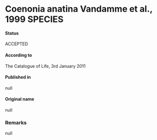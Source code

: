# Coenonia anatina Vandamme et al., 1999 SPECIES

#### Status
ACCEPTED

#### According to
The Catalogue of Life, 3rd January 2011

#### Published in
null

#### Original name
null

### Remarks
null